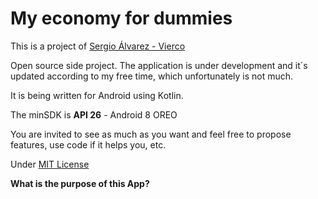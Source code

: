 # My economy for dummies

This is a project of [Sergio Álvarez - Vierco](https://www.sergioalvarez.dev)

Open source side project.
The application is under development and it´s updated according to my free time,  which unfortunately is not much.

It is being written for Android using Kotlin.

The minSDK is **API 26** - Android 8 OREO

You are invited to see as much as you want and feel free to propose features, use code if it helps you, etc.

Under [MIT License](https://github.com/Vierco/My-Economy-for-dummies-/blob/master/LICENSE)

**What is the purpose of this App?**
